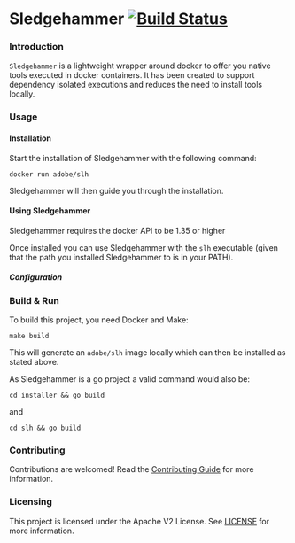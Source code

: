 Sledgehammer [![Build Status](https://travis-ci.com/adobe/sledgehammer.svg?token=7fDSSWxNwGMMnLrqaxnB&branch=master)](https://travis-ci.com/adobe/sledgehammer)
======

### Introduction

`Sledgehammer` is a lightweight wrapper around docker to offer you native tools executed in docker containers.
It has been created to support dependency isolated executions and reduces the need to install tools locally.

### Usage

#### Installation

Start the installation of Sledgehammer with the following command:

    docker run adobe/slh

Sledgehammer will then guide you through the installation.

#### Using Sledgehammer

<aside class="notice">
Sledgehammer requires the docker API to be 1.35 or higher
</aside>

Once installed you can use Sledgehammer with the `slh` executable (given that the path you installed Sledgehammer to is in your PATH).

##### Configuration

### Build & Run

To build this project, you need Docker and Make:

    make build

This will generate an `adobe/slh` image locally which can then be installed as stated above.

As Sledgehammer is a go project a valid command would also be:

    cd installer && go build

and

    cd slh && go build

### Contributing

Contributions are welcomed! Read the [Contributing Guide](./.github/CONTRIBUTING.md) for more information.

### Licensing

This project is licensed under the Apache V2 License. See [LICENSE](LICENSE) for more information.